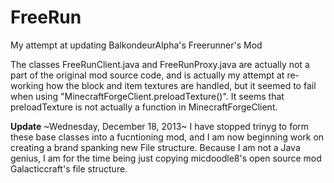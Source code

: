 FreeRun
=======

My attempt at updating BalkondeurAlpha's Freerunner's Mod

The classes FreeRunClient.java and FreeRunProxy.java are actually not a part of the original mod source code, and is actually my attempt at re-working how the block and item textures are handled, but it seemed to fail when using "MinecraftForgeClient.preloadTexture()".  It seems that preloadTexture is not actually a function in MinecraftForgeClient.

**Update**
~Wednesday, December 18, 2013~
I have stopped trinyg to form these base classes into a fucntioning mod, and I am now beginning work on creating a brand spanking new File structure.  Because I am not a Java genius, I am for the time being just copying micdoodle8's open source mod Galacticcraft's file structure.
